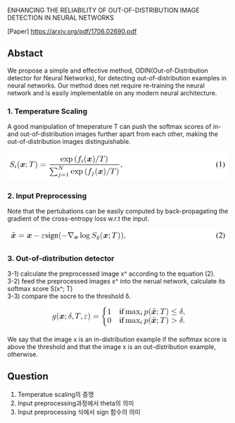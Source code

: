 ENHANCING THE RELIABILITY OF OUT-OF-DISTRIBUTION IMAGE DETECTION IN NEURAL NETWORKS

[Paper] https://arxiv.org/pdf/1706.02690.pdf

## Abstact
We propose a simple and effective method, ODIN(Out-of-Distribution detector for Neural Networks),
for detecting out-of-distribution examples in neural networks. Our method does net require
re-training the neural network and is easily implementable on any modern neural architecture.

### 1. Temperature Scaling  
A good manipulation of tmeperature T can push the softmax scores of in- and out-of-distribution images
further apart from each other, making the out-of-distribution images distinguishable.

<p align="center"><img src="../images/week2_eq_1.png" width="540"></p>

### 2. Input Preprocessing  
Note that the pertubations can be easily computed by back-propagating the gradient of the cross-entropy loss
w.r.t the input.

<p align="center"><img src="../images/week2_eq_2.png" width="540"></p>

### 3. Out-of-distribution detector  
 3-1) calculate the preprocessed image x^ according to the equation (2).  
 3-2) feed the preprocessed images x^ into the nerual network, calculate its softmax score S(x^; T)  
 3-3) compare the socre to the threshold δ.  
 
 <p align="center"><img src="../images/week2_detector.png" width="320"></p>

We say that the image x is an in-distribution example if the softmax score is above the threshold and 
that the image x is an out-distribution example, otherwise.  

  
  
## Question  
1) Temperatue scaling의 증명  
2) Input preprocessing과정에서 theta의 의미  
3) Input preprocessing 식에서 sign 함수의 의미  
